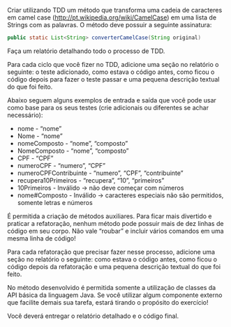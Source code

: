 Criar utilizando TDD um método que transforma uma cadeia de caracteres em camel case (http://pt.wikipedia.org/wiki/CamelCase) em uma lista de Strings com as palavras. O método deve possuir a seguinte assinatura: 
```java
public static List<String> converterCamelCase(String original)
```

Faça um relatório detalhando todo o processo de TDD.

Para cada ciclo que você fizer no TDD, adicione uma seção no relatório o seguinte: o teste adicionado, como estava o código antes, como ficou o código depois para fazer o teste passar e uma pequena descrição textual do que foi feito.

Abaixo seguem alguns exemplos de entrada e saída que você pode usar como base para os seus testes (crie adicionais ou diferentes se achar necessário):

* nome - “nome”
* Nome - “nome”
* nomeComposto - “nome”, “composto”
* NomeComposto - “nome”, “composto”
* CPF - “CPF”
* numeroCPF - “numero”, “CPF”
* numeroCPFContribuinte - “numero”, “CPF”, “contribuinte”
* recupera10Primeiros - “recupera”, “10”, “primeiros”
* 10Primeiros - Inválido → não deve começar com números
* nome#Composto - Inválido → caracteres especiais não são permitidos, somente letras e números

É permitida a criação de métodos auxiliares. Para ficar mais divertido e praticar a refatoração, nenhum método pode possuir mais de dez linhas de código em seu corpo. Não vale “roubar” e incluir vários comandos em uma mesma linha de código!

Para cada refatoração que precisar fazer nesse processo, adicione uma seção no relatório o seguinte: como estava o código antes, como ficou o código depois da refatoração e uma pequena descrição textual do que foi feito.

No método desenvolvido é permitida somente a utilização de classes da API básica da linguagem Java. Se você utilizar algum componente externo que facilite demais sua tarefa, estará tirando o propósito do exercício!

Você deverá entregar o relatório detalhado e o código final.